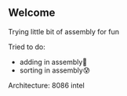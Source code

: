 ## Welcome
Trying little bit of assembly for fun


Tried to do:
 - adding in assembly🙂
 - sorting in assembly😰

Architecture: 8086 intel